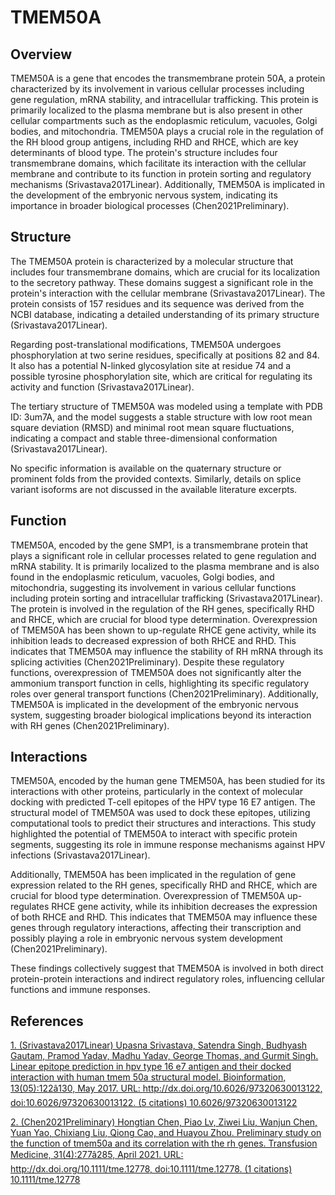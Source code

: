 # TMEM50A

## Overview
TMEM50A is a gene that encodes the transmembrane protein 50A, a protein characterized by its involvement in various cellular processes including gene regulation, mRNA stability, and intracellular trafficking. This protein is primarily localized to the plasma membrane but is also present in other cellular compartments such as the endoplasmic reticulum, vacuoles, Golgi bodies, and mitochondria. TMEM50A plays a crucial role in the regulation of the RH blood group antigens, including RHD and RHCE, which are key determinants of blood type. The protein's structure includes four transmembrane domains, which facilitate its interaction with the cellular membrane and contribute to its function in protein sorting and regulatory mechanisms (Srivastava2017Linear). Additionally, TMEM50A is implicated in the development of the embryonic nervous system, indicating its importance in broader biological processes (Chen2021Preliminary).

## Structure
The TMEM50A protein is characterized by a molecular structure that includes four transmembrane domains, which are crucial for its localization to the secretory pathway. These domains suggest a significant role in the protein's interaction with the cellular membrane (Srivastava2017Linear). The protein consists of 157 residues and its sequence was derived from the NCBI database, indicating a detailed understanding of its primary structure (Srivastava2017Linear).

Regarding post-translational modifications, TMEM50A undergoes phosphorylation at two serine residues, specifically at positions 82 and 84. It also has a potential N-linked glycosylation site at residue 74 and a possible tyrosine phosphorylation site, which are critical for regulating its activity and function (Srivastava2017Linear).

The tertiary structure of TMEM50A was modeled using a template with PDB ID: 3um7A, and the model suggests a stable structure with low root mean square deviation (RMSD) and minimal root mean square fluctuations, indicating a compact and stable three-dimensional conformation (Srivastava2017Linear).

No specific information is available on the quaternary structure or prominent folds from the provided contexts. Similarly, details on splice variant isoforms are not discussed in the available literature excerpts.

## Function
TMEM50A, encoded by the gene SMP1, is a transmembrane protein that plays a significant role in cellular processes related to gene regulation and mRNA stability. It is primarily localized to the plasma membrane and is also found in the endoplasmic reticulum, vacuoles, Golgi bodies, and mitochondria, suggesting its involvement in various cellular functions including protein sorting and intracellular trafficking (Srivastava2017Linear). The protein is involved in the regulation of the RH genes, specifically RHD and RHCE, which are crucial for blood type determination. Overexpression of TMEM50A has been shown to up-regulate RHCE gene activity, while its inhibition leads to decreased expression of both RHCE and RHD. This indicates that TMEM50A may influence the stability of RH mRNA through its splicing activities (Chen2021Preliminary). Despite these regulatory functions, overexpression of TMEM50A does not significantly alter the ammonium transport function in cells, highlighting its specific regulatory roles over general transport functions (Chen2021Preliminary). Additionally, TMEM50A is implicated in the development of the embryonic nervous system, suggesting broader biological implications beyond its interaction with RH genes (Chen2021Preliminary).

## Interactions
TMEM50A, encoded by the human gene TMEM50A, has been studied for its interactions with other proteins, particularly in the context of molecular docking with predicted T-cell epitopes of the HPV type 16 E7 antigen. The structural model of TMEM50A was used to dock these epitopes, utilizing computational tools to predict their structures and interactions. This study highlighted the potential of TMEM50A to interact with specific protein segments, suggesting its role in immune response mechanisms against HPV infections (Srivastava2017Linear).

Additionally, TMEM50A has been implicated in the regulation of gene expression related to the RH genes, specifically RHD and RHCE, which are crucial for blood type determination. Overexpression of TMEM50A up-regulates RHCE gene activity, while its inhibition decreases the expression of both RHCE and RHD. This indicates that TMEM50A may influence these genes through regulatory interactions, affecting their transcription and possibly playing a role in embryonic nervous system development (Chen2021Preliminary).

These findings collectively suggest that TMEM50A is involved in both direct protein-protein interactions and indirect regulatory roles, influencing cellular functions and immune responses.


## References


[1. (Srivastava2017Linear) Upasna Srivastava, Satendra Singh, Budhyash Gautam, Pramod Yadav, Madhu Yadav, George Thomas, and Gurmit Singh. Linear epitope prediction in hpv type 16 e7 antigen and their docked interaction with human tmem 50a structural model. Bioinformation, 13(05):122â130, May 2017. URL: http://dx.doi.org/10.6026/97320630013122, doi:10.6026/97320630013122. (5 citations) 10.6026/97320630013122](https://doi.org/10.6026/97320630013122)

[2. (Chen2021Preliminary) Hongtian Chen, Piao Lv, Ziwei Liu, Wanjun Chen, Yuan Yao, Chixiang Liu, Qiong Cao, and Huayou Zhou. Preliminary study on the function of <scp>tmem50a</scp> and its correlation with the <scp>rh</scp> genes. Transfusion Medicine, 31(4):277â285, April 2021. URL: http://dx.doi.org/10.1111/tme.12778, doi:10.1111/tme.12778. (1 citations) 10.1111/tme.12778](https://doi.org/10.1111/tme.12778)